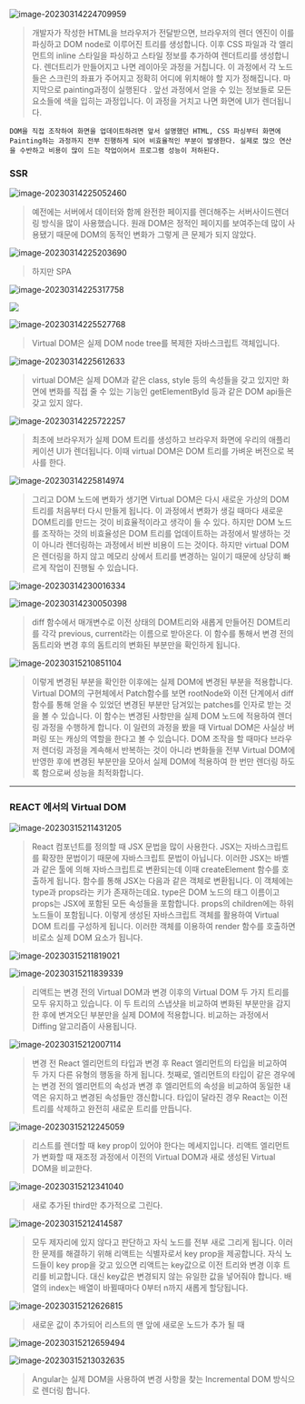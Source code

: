 ![image-20230314224709959](assets/image-20230314224709959.png)

> 개발자가 작성한 HTML을 브라우저가 전달받으면, 브라우저의 렌더 엔진이 이를 파싱하고 DOM node로 이루어진 트리를 생성합니다. 이후 CSS 파일과 각 엘리먼트의 inline 스타일을 파싱하고 스타일 정보를 추가하여 렌더트리를 생성합니다. 렌더트리가 만들어지고 나면 레이아웃 과정을 거칩니다. 이 과정에서 각 노드들은 스크린의 좌표가 주어지고 정확히 어디에 위치해야 할 지가 정해집니다. 마지막으로 painting과정이 실행된다 . 앞선 과정에서 얻을 수 있는 정보들로 모든 요소들에 색을 입히는 과정입니다. 이 과정을 거치고 나면 화면에 UI가 렌더됩니다. 

```
DOM을 직접 조작하여 화면을 업데이트하려면 앞서 설명했던 HTML, CSS 파싱부터 화면에 Painting하는 과정까지 전부 진행하게 되어 비효율적인 부분이 발생한다. 실제로 많으 연산을 수반하고 비용이 많이 드는 작업이어서 프로그램 성능이 저하된다.
```

### SSR

![image-20230314225052460](assets/image-20230314225052460.png)

> 예전에는 서버에서 데이터와 함께 완전한 페이지를 렌더해주는 서버사이드렌더링 방식을 많이 사용했습니다. 원래 DOM은 정적인 페이지를 보여주는데 많이 사용됐기 때문에  DOM의 동적인 변화가 그렇게 큰 문제가 되지 않았다.

![image-20230314225203690](assets/image-20230314225203690.png)

> 하지만 SPA

![image-20230314225317758](assets/image-20230314225317758.png)

![](assets/image-20230314225340023.png)

![image-20230314225527768](assets/image-20230314225527768.png)

> Virtual DOM은 실제 DOM node tree를 복제한 자바스크립트 객체입니다. 

![image-20230314225612633](assets/image-20230314225612633.png)

> virtual DOM은 실제 DOM과 같은 class, style 등의 속성들을 갖고 있지만 화면에 변화를 직접 줄 수 있는 기능인 getElementById 등과 같은 DOM api들은 갖고 있지 않다. 

![image-20230314225722257](assets/image-20230314225722257.png)

> 최초에 브라우저가 실제 DOM 트리를 생성하고 브라우저 화면에 우리의 애플리케이션 UI가 렌더됩니다. 이때 virtual DOM은 DOM 트리를 가벼운 버전으로 복사를 한다. 

![image-20230314225814974](assets/image-20230314225814974.png)

> 그리고 DOM 노드에 변화가 생기면 Virtual DOM은 다시 새로운 가상의 DOM 트리를 처음부터 다시 만들게 됩니다. 이 과정에서 변화가 생길 때마다 새로운 DOM트리를 만드는 것이 비효율적이라고 생각이 들 수 있다. 하지만 DOM 노드를 조작하는 것의 비효율성은 DOM 트리를 업데이트하는 과정에서 발생하는 것이 아니라 렌더링하는 과정에서 비싼 비용이 드는 것이다. 하지만 virtual DOM은 렌더링을 하지 않고 메모리 상에서 트리를 변경하는 일이기 때문에 상당히 빠르게 작업이 진행될 수 있습니다. 

![image-20230314230016334](assets/image-20230314230016334.png)

![image-20230314230050398](assets/image-20230314230050398.png)

> diff 함수에서 매개변수로 이전 상태의 DOM트리와 새롭게 만들어진 DOM트리를 각각 previous, current라는 이름으로 받아온다. 이 함수를 통해서 변경 전의 돔트리와 변경 후의 돔트리의 변화된 부분만을 확인하게 됩니다. 

![image-20230315210851104](assets/image-20230315210851104.png)

> 이렇게 변경된 부분을 확인한 이후에는 실제 DOM에 변경된 부분을 적용합니다. Virtual DOM의 구현체에서 Patch함수를 보면 rootNode와 이전 단계에서 diff함수를 통해 얻을 수 있었던 변경된 부분만 담겨있는 patches를 인자로 받는 것을 볼 수 있습니다. 이 함수는 변경된 사항만을 실제 DOM 노드에 적용하여 렌더링 과정을 수행하게 합니다. 이 일련의 과정을 봤을 때 Virtual DOM은 사실상 버퍼링 또는 캐싱의 역할을 한다고 볼 수 있습니다. DOM 조작을 할 때마다 브라우저 렌더링 과정을 계속해서 반복하는 것이 아니라 변화들을 전부 Virtual DOM에 반영한 후에 변경된 부분만을 모아서 실제 DOM에 적용하여 한 번만 렌더링 하도록 함으로써 성능을 최적화합니다. 

---

### REACT 에서의 Virtual DOM

![image-20230315211431205](assets/image-20230315211431205.png)

> React 컴포넌트를 정의할 때 JSX 문법을 많이 사용한다. JSX는 자바스크립트를 확장한 문법이기 때문에 자바스크립트 문법이 아닙니다. 이러한 JSX는 바벨과 같은 툴에 의해 자바스크립트로 변환되는데 이때 createElement 함수를 호출하게 됩니다. 함수를 통해 JSX는 다음과 같은 객체로 변환됩니다. 이 객체에는 type과 props라는 키가 존재하는데요. type은 DOM 노드의 태그 이름이고 props는 JSX에 포함된 모든 속성들을 포함합니다. props의 children에는 하위 노드들이 포함됩니다. 이렇게 생성된 자바스크립트 객체를 활용하여 Virtual DOM 트리를 구성하게 됩니다. 이러한 객체를 이용하여 render 함수를 호출하면 비로소 실제 DOM 요소가 됩니다. 

![image-20230315211819021](assets/image-20230315211819021.png)

![image-20230315211839339](assets/image-20230315211839339.png)

> 리액트는 변경 전의 Virtual DOM과 변경 이후의 Virtual DOM 두 가지 트리를 모두 유지하고 있습니다. 이 두 트리의 스냅샷을 비교하여 변화된 부분만을 감지한 후에 변겨오딘 부분만을 실제 DOM에 적용합니다. 비교하는 과정에서 Diffing 알고리즘이 사용됩니다. 

![image-20230315212007114](assets/image-20230315212007114.png)

> 변경 전 React 엘리먼트의 타입과 변경 후 React 엘리먼트의 타입을 비교하여 두 가지 다른 유형의 행동을 하게 됩니다. 첫째로, 엘리먼트의 타입이 같은 경우에는 변경 전의 엘리먼트의 속성과 변경 후 엘리먼트의 속성을 비교하여 동일한 내역은 유지하고 변경된 속성들만 갱신합니다. 타입이 달라진 경우 React는 이전 트리를 삭제하고 완전히 새로운 트리를 만듭니다. 

![image-20230315212245059](assets/image-20230315212245059.png)

> 리스트를 렌더할 때 key prop이 있어야 한다는 메세지입니다. 리액트 엘리먼트가 변화할 때 재조정 과정에서 이전의 Virtual DOM과 새로 생성된 Virtual DOM을 비교한다. 

![image-20230315212341040](assets/image-20230315212341040.png)

> 새로 추가된 third만 추가적으로 그린다.

![image-20230315212414587](assets/image-20230315212414587.png)

> 모두 제자리에 있지 않다고 판단하고 자식 노드를 전부 새로 그리게 됩니다. 이러한 문제를 해결하기 위해 리액트는 식별자로서 key prop을 제공합니다. 자식 노드들이 key prop을 갖고 있으면 리액트는 key값으로 이전 트리와 변경 이후 트리를 비교합니다. 대신 key값은 변경되지 않는 유일한 값을 넣어줘야 합니다. 배열의 index는 배열이 바뀔때마다 0부터 n까지 새롭게 할당됩니다. 

![image-20230315212626815](assets/image-20230315212626815.png)

> 새로운 값이 추가되어 리스트의 맨 앞에 새로운 노드가 추가 될 때 

![image-20230315212659494](assets/image-20230315212659494.png)

![image-20230315213032635](assets/image-20230315213032635.png)

> Angular는 실제 DOM을 사용하여 변경 사항을 찾는 Incremental DOM 방식으로 렌더링 합니다. 